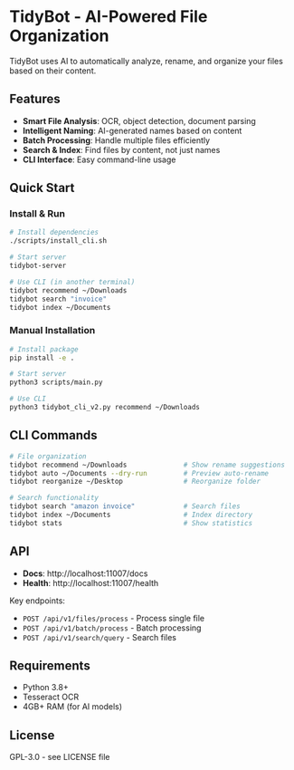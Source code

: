 # TidyBot - AI-Powered File Organization

TidyBot uses AI to automatically analyze, rename, and organize your files based on their content.

## Features

- **Smart File Analysis**: OCR, object detection, document parsing
- **Intelligent Naming**: AI-generated names based on content
- **Batch Processing**: Handle multiple files efficiently
- **Search & Index**: Find files by content, not just names
- **CLI Interface**: Easy command-line usage

## Quick Start

### Install & Run
```bash
# Install dependencies
./scripts/install_cli.sh

# Start server
tidybot-server

# Use CLI (in another terminal)
tidybot recommend ~/Downloads
tidybot search "invoice"
tidybot index ~/Documents
```

### Manual Installation
```bash
# Install package
pip install -e .

# Start server
python3 scripts/main.py

# Use CLI
python3 tidybot_cli_v2.py recommend ~/Downloads
```

## CLI Commands

```bash
# File organization
tidybot recommend ~/Downloads              # Show rename suggestions
tidybot auto ~/Documents --dry-run         # Preview auto-rename
tidybot reorganize ~/Desktop               # Reorganize folder

# Search functionality  
tidybot search "amazon invoice"            # Search files
tidybot index ~/Documents                  # Index directory
tidybot stats                              # Show statistics
```

## API

- **Docs**: http://localhost:11007/docs
- **Health**: http://localhost:11007/health

Key endpoints:
- `POST /api/v1/files/process` - Process single file
- `POST /api/v1/batch/process` - Batch processing
- `POST /api/v1/search/query` - Search files

## Requirements

- Python 3.8+
- Tesseract OCR
- 4GB+ RAM (for AI models)

## License

GPL-3.0 - see LICENSE file